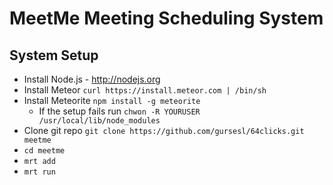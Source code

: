 MeetMe Meeting Scheduling System
========================================

System Setup
----------------------------------------
* Install Node.js - http://nodejs.org
* Install Meteor `curl https://install.meteor.com | /bin/sh`
* Install Meteorite `npm install -g meteorite`
	* If the setup fails run `chwon -R YOURUSER  /usr/local/lib/node_modules`
* Clone git repo `git clone https://github.com/gursesl/64clicks.git meetme`
* `cd meetme`
* `mrt add`
* `mrt run`
